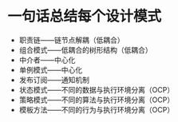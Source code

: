 # 一句话总结每个设计模式

* 职责链——链节点解耦（低耦合）
* 组合模式——低耦合的树形结构（低耦合）
* 中介者——中心化
* 单例模式——中心化
* 发布订阅——通知机制
* 状态模式——不同的数据与执行环境分离（OCP）
* 策略模式——不同的算法与执行环境分离（OCP）
* 模板方法——不同的行为与执行环境分离（OCP）
